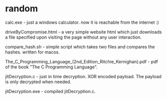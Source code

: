 # random


calc.exe - just a windows calculator. now it is reachable from the internet :)

driveByCompromise.html - a very simple website html which just downloads a file specified upon visiting the page without any user interaction.

compare_hash.sh - simple script which takes two files and compares the hashes. written for macos.

The_C_Programming_Language_(2nd_Edition_Ritchie_Kernighan).pdf - pdf of the book "The C Programming Language".

jitDecryption.c - just in time decryption. XOR encoded payload. The payload is only decrypted when needed.

jitDecryption.exe - compiled jitDecryption.c. 
